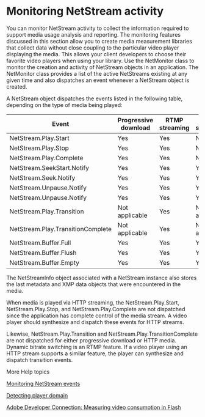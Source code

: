 # Monitoring NetStream activity

<div>

You can monitor NetStream activity to collect the information required to
support media usage analysis and reporting. The monitoring features discussed in
this section allow you to create media measurement libraries that collect data
without close coupling to the particular video player displaying the media. This
allows your client developers to choose their favorite video players when using
your library. Use the NetMonitor class to monitor the creation and activity of
NetStream objects in an application. The NetMonitor class provides a list of the
active NetStreams existing at any given time and also dispatches an event
whenever a NetStream object is created.

A NetStream object dispatches the events listed in the following table,
depending on the type of media being played:

<div>

| Event                             | Progressive download | RTMP streaming | HTTP streaming |
| --------------------------------- | -------------------- | -------------- | -------------- |
| NetStream.Play.Start              | Yes                  | Yes            | No             |
| NetStream.Play.Stop               | Yes                  | Yes            | No             |
| NetStream.Play.Complete           | Yes                  | Yes            | No             |
| NetStream.SeekStart.Notify        | Yes                  | Yes            | Yes            |
| NetStream.Seek.Notify             | Yes                  | Yes            | Yes            |
| NetStream.Unpause.Notify          | Yes                  | Yes            | Yes            |
| NetStream.Unpause.Notify          | Yes                  | Yes            | Yes            |
| NetStream.Play.Transition         | Not applicable       | Yes            | Not applicable |
| NetStream.Play.TransitionComplete | Not applicable       | Yes            | Not applicable |
| NetStream.Buffer.Full             | Yes                  | Yes            | Yes            |
| NetStream.Buffer.Flush            | Yes                  | Yes            | Yes            |
| NetStream.Buffer.Empty            | Yes                  | Yes            | Yes            |

</div>

The NetStreamInfo object associated with a NetStream instance also stores the
last metadata and XMP data objects that were encountered in the media.

When media is played via HTTP streaming, the NetStream.Play.Start,
NetStream.Play.Stop, and NetStream.Play.Complete are not dispatched since the
application has complete control of the media stream. A video player should
synthesize and dispatch these events for HTTP streams.

Likewise, NetStream.Play.Transition and NetStream.Play.TransitionComplete are
not dispatched for either progressive download or HTTP media. Dynamic bitrate
switching is an RTMP feature. If a video player using an HTTP stream supports a
similar feature, the player can synthesize and dispatch transition events.

</div>

<div>

<div>

More Help topics

</div>

<div>

[Monitoring NetStream events](WS901d38e593cd1bac-1201e73713000d1f624-8000.html)

[Detecting player domain](WS901d38e593cd1bac61bb910e130015e4804-8000.html)

</div>

[Adobe Developer Connection: Measuring video consumption in Flash](http://www.adobe.com/devnet/video/articles/media-measurement-flash.html)

<div>

</div>

</div>
